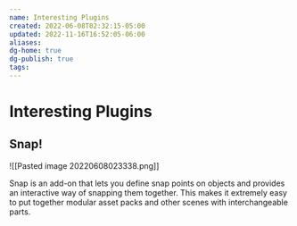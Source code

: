 ```yaml
---
name: Interesting Plugins
created: 2022-06-08T02:32:15-05:00
updated: 2022-11-16T16:52:05-06:00
aliases: 
dg-home: true
dg-publish: true
tags: 
---
```


# Interesting Plugins
## Snap!
![[Pasted image 20220608023338.png]]

Snap is an add-on that lets you define snap points on objects and provides an interactive way of snapping them together. This makes it extremely easy to put together modular asset packs and other scenes with interchangeable parts.

